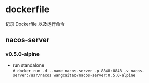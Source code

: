 # dockerfile

记录 Dockerfile 以及运行命令

## nacos-server

### v0.5.0-alpine

* run standalone  
  `# docker run -d --name nacos-server -p 8848:8848 -v nacos-server:/usr/nacos wangcaitao/nacos-server:0.5.0-alpine`

